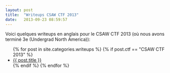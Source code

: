 ```yaml
---
layout: post
title:  "Writeups CSAW CTF 2013"
date:   2013-09-23 08:59:57
---
```


<p>
    Voici quelques writeups en anglais pour le CSAW CTF 2013 (où nous avons terminé 3e (Undergrad North America)):
</p>
<ul class='posts'>
    {% for post in site.categories.writeups %}
        {% if post.ctf == "CSAW CTF 2013" %}
        <li>
          <a href='{{ post.url }}'>{{ post.title }}</a>
        </li>
        {% endif %}
    {% endfor %}
</ul>
